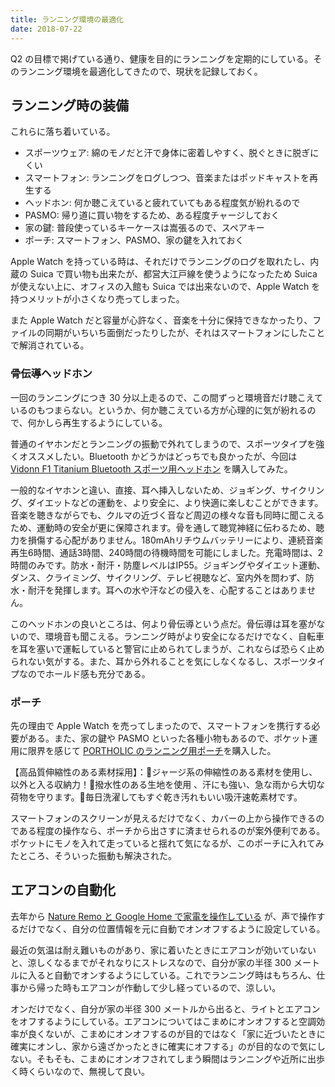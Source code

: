 ```yaml
---
title: ランニング環境の最適化
date: 2018-07-22
---
```


Q2 の目標で掲げている通り、健康を目的にランニングを定期的にしている。そのランニング環境を最適化してきたので、現状を記録しておく。

## ランニング時の装備

これらに落ち着いている。

- スポーツウェア: 綿のモノだと汗で身体に密着しやすく、脱ぐときに脱ぎにくい
- スマートフォン: ランニングをログしつつ、音楽またはポッドキャストを再生する
- ヘッドホン: 何か聴こえていると疲れていてもある程度気が紛れるので
- PASMO: 帰り道に買い物をするため、ある程度チャージしておく
- 家の鍵: 普段使っているキーケースは嵩張るので、スペアキー
- ポーチ: スマートフォン、PASMO、家の鍵を入れておく

Apple Watch を持っている時は、それだけでランニングのログを取れたし、内蔵の Suica で買い物も出来たが、都営大江戸線を使うようになったため Suica が使えない上に、オフィスの入館も Suica では出来ないので、Apple Watch を持つメリットが小さくなり売ってしまった。

また Apple Watch だと容量が心許なく、音楽を十分に保持できなかったり、ファイルの同期がいちいち面倒だったりしたが、それはスマートフォンにしたことで解消されている。

### 骨伝導ヘッドホン

一回のランニングにつき 30 分以上走るので、この間ずっと環境音だけ聴こえているのもつまらない。というか、何か聴こえている方が心理的に気が紛れるので、何かしら再生するようにしている。

普通のイヤホンだとランニングの振動で外れてしまうので、スポーツタイプを強くオススメしたい。Bluetooth かどうかはどっちでも良かったが、今回は [Vidonn F1 Titanium Bluetooth スポーツ用ヘッドホン](https://www.amazon.co.jp/dp/B079GJDZ15/?tag=1000ch-22) を購入してみた。

<affiliate-link
  src="https://images-na.ssl-images-amazon.com/images/I/51waPF1OTOL._SX425_.jpg"
  href="https://www.amazon.co.jp/dp/B079GJDZ15/"
  tag="1000ch-22"
  title="骨伝導ヘッドホン Vidonn F1 Titanium Bluetoothスポーツ用ヘッドホン (Yellow)">
  一般的なイヤホンと違い、直接、耳へ挿入しないため、ジョギング、サイクリング、ダイエットなどの運動を、より安全に、より快適に楽しむことができます。音楽を聴きながらでも、クルマの近づく音など周辺の様々な音も同時に聞こえるため、運動時の安全が更に保障されます。骨を通して聴覚神経に伝わるため、聴力を損傷する心配がありません。180mAhリチウムバッテリーにより、連続音楽再生6時間、通話3時間、240時間の待機時間を可能にしました。充電時間は、2時間のみです。防水・耐汗・防塵レベルはIP55。ジョギングやダイエット運動、ダンス、クライミング、サイクリング、テレビ視聴など、室内外を問わず、防水・耐汗を発揮します。耳への水や汗などの侵入を、心配することはありません。
</affiliate-link>

このヘッドホンの良いところは、何より骨伝導という点だ。骨伝導は耳を塞がないので、環境音も聞こえる。ランニング時がより安全になるだけでなく、自転車を耳を塞いで運転していると警官に止められてしまうが、これならば恐らく止められない気がする。また、耳から外れることを気にしなくなるし、スポーツタイプなのでホールド感も充分である。

### ポーチ

先の理由で Apple Watch を売ってしまったので、スマートフォンを携行する必要がある。また、家の鍵や PASMO といった各種小物もあるので、ポケット運用に限界を感じて [PORTHOLIC のランニング用ポーチ](https://www.amazon.co.jp/dp/B07926MB3N/?tag=1000ch-22)を購入した。

<affiliate-link
  src="https://images-na.ssl-images-amazon.com/images/I/61nG28Cwf1L._SX425_.jpg"
  href="https://www.amazon.co.jp/dp/B07926MB3N/"
  tag="1000ch-22"
  title="ランニングポーチ ウエストバッグ PORTHOLIC 通気性 防水 6.2インチまでスマホに対応">
  【高品質伸縮性のある素材採用】：🥇ジャージ系の伸縮性のある素材を使用し、以外と入る収納力！🥈撥水性のある生地を使用 、汗にも強い、急な雨から大切な荷物を守ります。🥉毎日洗濯してもすぐ乾き汚れもいい吸汗速乾素材です。
</affiliate-link>

スマートフォンのスクリーンが見えるだけでなく、カバーの上から操作できるのである程度の操作なら、ポーチから出さすに済ませられるのが案外便利である。ポケットにモノを入れて走っていると揺れて気になるが、このポーチに入れてみたところ、そういった振動も解決された。

## エアコンの自動化

去年から [Nature Remo と Google Home で家電を操作している](/posts/2017/nature-remo-google-home/) が、声で操作するだけでなく、自分の位置情報を元に自動でオンオフするように設定している。

最近の気温は耐え難いものがあり、家に着いたときにエアコンが効いていないと、涼しくなるまでがそれなりにストレスなので、自分が家の半径 300 メートルに入ると自動でオンするようにしている。これでランニング時はもちろん、仕事から帰った時もエアコンが作動して少し経っているので、涼しい。

オンだけでなく、自分が家の半径 300 メートルから出ると、ライトとエアコンをオフするようにしている。エアコンについてはこまめにオンオフすると空調効率が良くないが、こまめにオンオフするのが目的ではなく「家に近づいたときに確実にオンし、家から遠ざかったときに確実にオフする」のが目的なので気にしない。そもそも、こまめにオンオフされてしまう瞬間はランニングや近所に出歩く時くらいなので、無視して良い。
